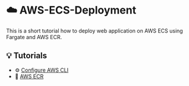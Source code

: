 # ☁️ AWS-ECS-Deployment
This is a short tutorial how to deploy web application on AWS ECS using Fargate and AWS ECR.
## 💡 Tutorials

* ⚙️ [Configure AWS CLI](docs/ConfigureCLI.md)
* 🐳 [AWS ECR](docs/AWS_ECR.md)